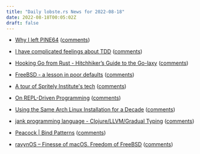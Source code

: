 ```yaml
---
title: "Daily lobste.rs News for 2022-08-18"
date: 2022-08-18T00:05:02Z
draft: false
---
```






- [Why I left PINE64](https://blog.brixit.nl/why-i-left-pine64/)
  ([comments](https://lobste.rs/s/56hsi1/why_i_left_pine64))



- [I have complicated feelings about TDD](https://buttondown.email/hillelwayne/archive/i-have-complicated-feelings-about-tdd-8403/)
  ([comments](https://lobste.rs/s/r9xxld/i_have_complicated_feelings_about_tdd))



- [Hooking Go from Rust - Hitchhiker’s Guide to the Go-laxy](https://metalbear.co/blog/hooking-go-from-rust-hitchhikers-guide-to-the-go-laxy/)
  ([comments](https://lobste.rs/s/f6oupd/hooking_go_from_rust_hitchhiker_s_guide_go))



- [FreeBSD - a lesson in poor defaults](https://vez.mrsk.me/freebsd-defaults.html)
  ([comments](https://lobste.rs/s/2xxp8y/freebsd_lesson_poor_defaults))



- [A tour of Spritely Institute's tech](https://spritely.institute/news/blast-off-spritely-institutes-tech-tour.html)
  ([comments](https://lobste.rs/s/ullsqf/tour_spritely_institute_s_tech))



- [On REPL-Driven Programming](https://mikelevins.github.io/posts/2020-12-18-repl-driven/)
  ([comments](https://lobste.rs/s/2z0cyi/on_repl_driven_programming))



- [Using the Same Arch Linux Installation for a Decade](https://meribold.org/2022/08/16/same-arch-linux-installation-for-a-decade/)
  ([comments](https://lobste.rs/s/wziwmu/using_same_arch_linux_installation_for))



- [jank programming language - Clojure/LLVM/Gradual Typing](https://jank-lang.org/)
  ([comments](https://lobste.rs/s/jhtyx6/jank_programming_language_clojure_llvm))



- [Peacock | Bind Patterns](https://marcellerusu.com/blog/peacock-bind-patterns)
  ([comments](https://lobste.rs/s/aaxyc0/peacock_bind_patterns))



- [ravynOS – Finesse of macOS. Freedom of FreeBSD](https://ravynos.com/)
  ([comments](https://lobste.rs/s/y5gcsy/ravynos_finesse_macos_freedom_freebsd))



